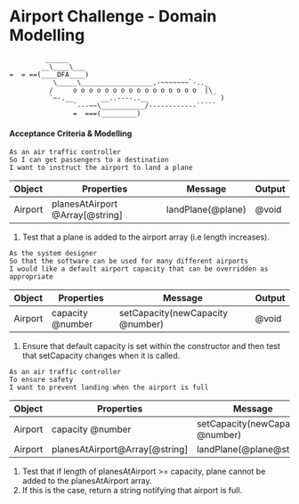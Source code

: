 Airport Challenge - Domain Modelling
=================

```
         ______
        __\____\___
=  = ==(____DFA____)
           \_____\__________________,-~~~~~~~`-.._
          /     o o o o o o o o o o o o o o o o  |\_
          `~-.__       __..----..__                  )
                `---~~\___________/------------`````
                =  ===(_________)

```


#### Acceptance Criteria & Modelling
```
As an air traffic controller
So I can get passengers to a destination
I want to instruct the airport to land a plane
```
| Object | Properties | Message | Output |
| ----------- | ----------- | ----------- | ----------- |
| Airport | planesAtAirport @Array[@string]| landPlane(@plane) | @void|

1. Test that a plane is added to the airport array (i.e length increases).

```
As the system designer
So that the software can be used for many different airports
I would like a default airport capacity that can be overridden as appropriate
```
| Object | Properties | Message | Output |
| ----------- | ----------- | ----------- | ----------- |
| Airport | capacity @number| setCapacity(newCapacity @number) | @void|

1. Ensure that default capacity is set within the constructor and then test that setCapacity changes when it is called.

```
As an air traffic controller
To ensure safety
I want to prevent landing when the airport is full
```

| Object | Properties | Message | Output |
| ----------- | ----------- | ----------- | ----------- |
| Airport | capacity @number| setCapacity(newCapacity @number) | @void|
| Airport | planesAtAirport@Array[@string] | landPlane(@plane@string) | @string |

1. Test that if length of planesAtAirport >= capacity, plane cannot be added to the planesAtAirport array.
2. If this is the case, return a string notifying that airport is full.
